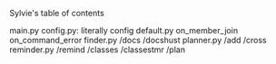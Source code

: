 Sylvie's table of contents

main.py
    config.py: literally config
    default.py
        on_member_join
        on_command_error
    finder.py
        /docs
        /docshust
    planner.py
        /add
        /cross
    reminder.py
        /remind
        /classes
        /classestmr
        /plan